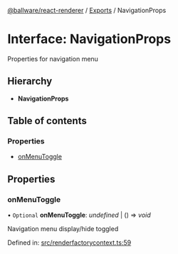 [@ballware/react-renderer](../README.md) / [Exports](../modules.md) / NavigationProps

# Interface: NavigationProps

Properties for navigation menu

## Hierarchy

* **NavigationProps**

## Table of contents

### Properties

- [onMenuToggle](navigationprops.md#onmenutoggle)

## Properties

### onMenuToggle

• `Optional` **onMenuToggle**: *undefined* \| () => *void*

Navigation menu display/hide toggled

Defined in: [src/renderfactorycontext.ts:59](https://github.com/frankball/ballware-react-renderer/blob/625dfe5/src/renderfactorycontext.ts#L59)
